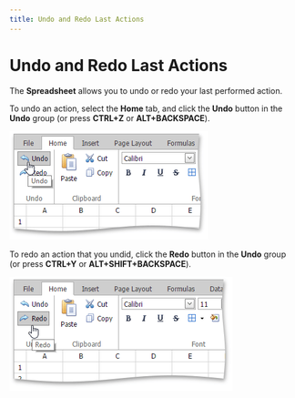 ```yaml
---
title: Undo and Redo Last Actions
---
```

# Undo and Redo Last Actions
The **Spreadsheet** allows you to undo or redo your last performed action.

To undo an action, select the **Home** tab, and click the **Undo** button in the **Undo** group (or press **CTRL+Z** or **ALT+BACKSPACE**).

![EUD_ASPxSpreadsheet-Undo](../../../images/img26012.png)

To redo an action that you undid, click the **Redo** button in the **Undo** group (or press **CTRL+Y** or **ALT+SHIFT+BACKSPACE**).

![EUD_ASPxSpreadsheet-Redo](../../../images/img26013.png)